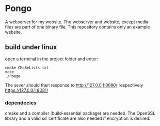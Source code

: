 # Pongo
A webserver for my website. The webserver and website, except media files are part of one binary file. This repository contains only an example website. 

## build under linux
open a terminal in the project folder and enter:

    cmake CMakeLists.txt
    make
    ./Pongo

The sever should then response to http://127.0.0.1:8080/ respectively  https://127.0.0.1:8081/ 
### dependecies
cmake and a compiler (build-essential package) are needed. The OpenSSL library and a valid ssl certificate are also needed if encryption is desired.
